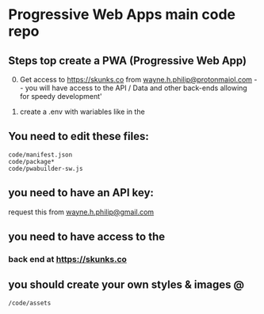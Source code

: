 # Progressive Web Apps main code repo

## Steps top create a PWA (Progressive Web App)
0. Get access to https://skunks.co from wayne.h.philip@protonmaiol.com
    -- you will have access to the API / Data and other back-ends allowing for speedy development'

1. create a .env with wariables like in the
## You need to edit these files:
    code/manifest.json
    code/package*
    code/pwabuilder-sw.js


## you need to have an API key:
request this from wayne.h.philip@gmail.com

## you need to have access to the
### back end at https://skunks.co

## you should create your own styles & images @
    /code/assets

